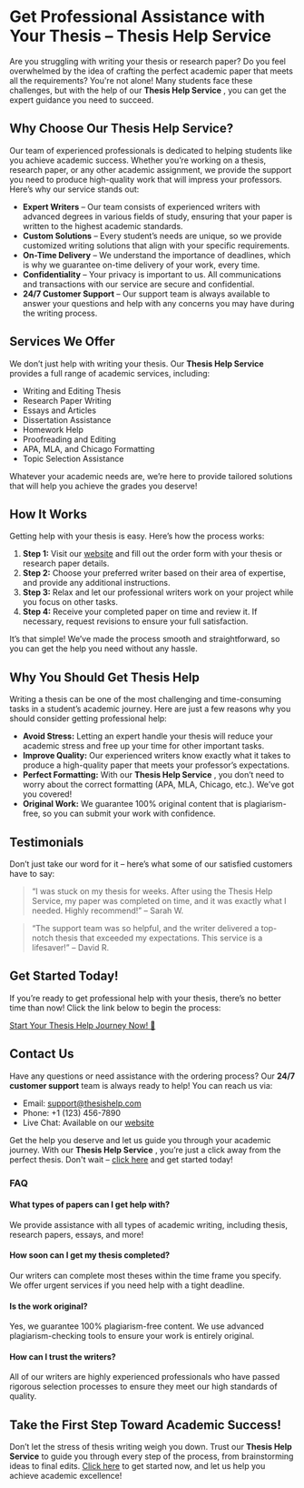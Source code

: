 # Get Professional Assistance with Your Thesis – Thesis Help Service

Are you struggling with writing your thesis or research paper? Do you feel overwhelmed by the idea of crafting the perfect academic paper that meets all the requirements? You're not alone! Many students face these challenges, but with the help of our **Thesis Help Service** , you can get the expert guidance you need to succeed.

## Why Choose Our Thesis Help Service?

Our team of experienced professionals is dedicated to helping students like you achieve academic success. Whether you’re working on a thesis, research paper, or any other academic assignment, we provide the support you need to produce high-quality work that will impress your professors. Here’s why our service stands out:

- **Expert Writers** – Our team consists of experienced writers with advanced degrees in various fields of study, ensuring that your paper is written to the highest academic standards.
- **Custom Solutions** – Every student’s needs are unique, so we provide customized writing solutions that align with your specific requirements.
- **On-Time Delivery** – We understand the importance of deadlines, which is why we guarantee on-time delivery of your work, every time.
- **Confidentiality** – Your privacy is important to us. All communications and transactions with our service are secure and confidential.
- **24/7 Customer Support** – Our support team is always available to answer your questions and help with any concerns you may have during the writing process.

## Services We Offer

We don’t just help with writing your thesis. Our **Thesis Help Service** provides a full range of academic services, including:

- Writing and Editing Thesis
- Research Paper Writing
- Essays and Articles
- Dissertation Assistance
- Homework Help
- Proofreading and Editing
- APA, MLA, and Chicago Formatting
- Topic Selection Assistance

Whatever your academic needs are, we’re here to provide tailored solutions that will help you achieve the grades you deserve!

## How It Works

Getting help with your thesis is easy. Here’s how the process works:

1. **Step 1:** Visit our [website](https://tinyurl.com/topessay?keyword=thesis+help+service) and fill out the order form with your thesis or research paper details.
2. **Step 2:** Choose your preferred writer based on their area of expertise, and provide any additional instructions.
3. **Step 3:** Relax and let our professional writers work on your project while you focus on other tasks.
4. **Step 4:** Receive your completed paper on time and review it. If necessary, request revisions to ensure your full satisfaction.

It’s that simple! We’ve made the process smooth and straightforward, so you can get the help you need without any hassle.

## Why You Should Get Thesis Help

Writing a thesis can be one of the most challenging and time-consuming tasks in a student’s academic journey. Here are just a few reasons why you should consider getting professional help:

- **Avoid Stress:** Letting an expert handle your thesis will reduce your academic stress and free up your time for other important tasks.
- **Improve Quality:** Our experienced writers know exactly what it takes to produce a high-quality paper that meets your professor’s expectations.
- **Perfect Formatting:** With our **Thesis Help Service** , you don’t need to worry about the correct formatting (APA, MLA, Chicago, etc.). We’ve got you covered!
- **Original Work:** We guarantee 100% original content that is plagiarism-free, so you can submit your work with confidence.

## Testimonials

Don’t just take our word for it – here’s what some of our satisfied customers have to say:

> “I was stuck on my thesis for weeks. After using the Thesis Help Service, my paper was completed on time, and it was exactly what I needed. Highly recommend!” – Sarah W.

> “The support team was so helpful, and the writer delivered a top-notch thesis that exceeded my expectations. This service is a lifesaver!” – David R.

## Get Started Today!

If you’re ready to get professional help with your thesis, there’s no better time than now! Click the link below to begin the process:

[Start Your Thesis Help Journey Now! 🚀](https://tinyurl.com/topessay?keyword=thesis+help+service)

## Contact Us

Have any questions or need assistance with the ordering process? Our **24/7 customer support** team is always ready to help! You can reach us via:

- Email: [support@thesishelp.com](mailto:support@thesishelp.com)
- Phone: +1 (123) 456-7890
- Live Chat: Available on our [website](https://tinyurl.com/topessay?keyword=thesis+help+service)

Get the help you deserve and let us guide you through your academic journey. With our **Thesis Help Service** , you’re just a click away from the perfect thesis. Don't wait – [click here](https://tinyurl.com/topessay?keyword=thesis+help+service) and get started today!

### FAQ

#### What types of papers can I get help with?

We provide assistance with all types of academic writing, including thesis, research papers, essays, and more!

#### How soon can I get my thesis completed?

Our writers can complete most theses within the time frame you specify. We offer urgent services if you need help with a tight deadline.

#### Is the work original?

Yes, we guarantee 100% plagiarism-free content. We use advanced plagiarism-checking tools to ensure your work is entirely original.

#### How can I trust the writers?

All of our writers are highly experienced professionals who have passed rigorous selection processes to ensure they meet our high standards of quality.

## Take the First Step Toward Academic Success!

Don’t let the stress of thesis writing weigh you down. Trust our **Thesis Help Service** to guide you through every step of the process, from brainstorming ideas to final edits. [Click here](https://tinyurl.com/topessay?keyword=thesis+help+service) to get started now, and let us help you achieve academic excellence!
